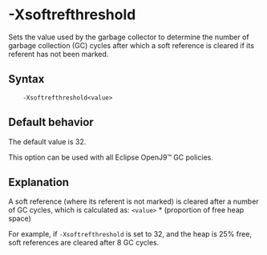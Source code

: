 <!--
* Copyright (c) 2017, 2024 IBM Corp. and others
*
* This program and the accompanying materials are made
* available under the terms of the Eclipse Public License 2.0
* which accompanies this distribution and is available at
* https://www.eclipse.org/legal/epl-2.0/ or the Apache
* License, Version 2.0 which accompanies this distribution and
* is available at https://www.apache.org/licenses/LICENSE-2.0.
*
* This Source Code may also be made available under the
* following Secondary Licenses when the conditions for such
* availability set forth in the Eclipse Public License, v. 2.0
* are satisfied: GNU General Public License, version 2 with
* the GNU Classpath Exception [1] and GNU General Public
* License, version 2 with the OpenJDK Assembly Exception [2].
*
* [1] https://www.gnu.org/software/classpath/license.html
* [2] https://openjdk.org/legal/assembly-exception.html
*
* SPDX-License-Identifier: EPL-2.0 OR Apache-2.0 OR GPL-2.0-only WITH Classpath-exception-2.0 OR GPL-2.0-only WITH OpenJDK-assembly-exception-1.0
-->

# -Xsoftrefthreshold


Sets the value used by the garbage collector to determine the number of garbage collection (GC) cycles after which a soft reference is cleared if its referent has not been marked.

## Syntax

        -Xsoftrefthreshold<value>

## Default behavior

The default value is 32.

This option can be used with all Eclipse OpenJ9&trade; GC policies.

## Explanation

A soft reference (where its referent is not marked) is cleared after a number of GC cycles, which is calculated as: `<value>` \* (proportion of free heap space)

For example, if `-Xsoftrefthreshold` is set to 32, and the heap is 25% free, soft references are cleared after 8 GC cycles.


<!-- ==== END OF TOPIC ==== xsoftrefthreshold.md ==== -->
